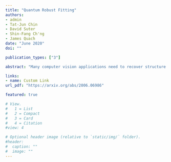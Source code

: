 ```yaml
---
title: "Quantum Robust Fitting"
authors: 
- admin
- Tat-Jun Chin
- David Suter
- Shin-Fang Ch'ng
- James Quach
date: "June 2020"
doi: ""

publication_types: ["3"]

abstract: "Many computer vision applications need to recover structure from imperfect measurements of the real world. The task is often solved by robustly fitting a geometric model onto noisy and outlier-contaminated data. However, recent theoretical analyses indicate that many commonly used formulations of robust fitting in computer vision are not amenable to tractable solution and approximation. In this paper, we explore the usage of quantum computers for robust fitting. To do so, we examine and establish the practical usefulness of a robust fitting formulation inspired by Fourier analysis of Boolean functions. We then investigate a quantum algorithm to solve the formulation and analyse the computational speed-up possible over the classical algorithm. Our work thus proposes one of the first quantum treatments of robust fitting for computer vision."

links:
- name: Custom Link
url_pdf: "https://arxiv.org/abs/2006.06986"

featured: true

# View.
#   1 = List
#   2 = Compact
#   3 = Card
#   4 = Citation
#view: 4

# Optional header image (relative to `static/img/` folder).
#header:
#  caption: ""
#  image: ""
---
```

